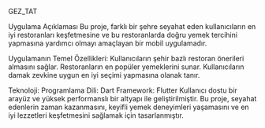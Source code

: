 GEZ_TAT

Uygulama Açıklaması
Bu proje, farklı bir şehre seyahat eden kullanıcıların en iyi restoranları keşfetmesine ve bu restoranlarda doğru yemek tercihini yapmasına yardımcı olmayı amaçlayan bir mobil uygulamadır.

Uygulamanın Temel Özellikleri:
Kullanıcıların şehir bazlı restoran önerileri almasını sağlar.
Restoranların en popüler yemeklerini sunar.
Kullanıcıların damak zevkine uygun en iyi seçimi yapmasına olanak tanır.

Teknoloji:
Programlama Dili: Dart
Framework: Flutter
Kullanıcı dostu bir arayüz ve yüksek performanslı bir altyapı ile geliştirilmiştir.
Bu proje, seyahat edenlerin zaman kazanmasını, keyifli yemek deneyimleri yaşamasını ve en iyi lezzetleri keşfetmesini sağlamak için tasarlanmıştır.

